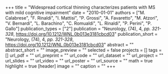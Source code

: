 +++
title = "Widespread cortical thinning characterizes patients with MS with mild cognitive impairment"
date = "2010-01-01"
authors = ["M. Calabrese", "F. Rinaldi", "I. Mattisi", "P. Grossi", "A. Favaretto", "M. Atzori", "V. Bernardi", "L. Barachino", "C. Romualdi", "L. Rinaldi", "P. Perini", "P. Gallo"]
publication_types = ["2"]
publication = "Neurology, (74), 4, _pp. 321-328_, https://doi.org/10.1212/WNL.0b013e3181cbcd03"
publication_short = "Neurology, (74), 4, _pp. 321-328_, https://doi.org/10.1212/WNL.0b013e3181cbcd03"
abstract = ""
abstract_short = ""
image_preview = ""
selected = false
projects = []
tags = []
url_pdf = ""
url_preprint = ""
url_code = ""
url_dataset = ""
url_project = ""
url_slides = ""
url_video = ""
url_poster = ""
url_source = ""
math = true
highlight = true
[header]
image = ""
caption = ""
+++
